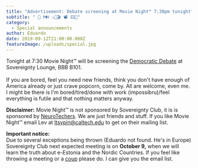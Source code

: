 ```yaml
---
title: "Advertisement: Debate screening at Movie Night™ 7:30pm tonight"
subtitle: " 📢 ❗🔊 ⚠️🎥🎬 📽️ 🎞️🎦"
category:
  - Special announcements
author: Eduardo
date: 2019-09-12T21:00:00.000Z
featureImage: /uploads/special.jpg
---
```

Tonight at 7:30 Movie Night™ will be screening the [Democratic Debate](https://www.nytimes.com/2019/09/12/us/politics/when-is-sept-democratic-debate.html) at Sovereignty Lounge, BBB B101.\
\
If you are bored, feel you need new friends, think you don't have enough of America already or just crave popcorn, come by. All are welcome, even me. I might be there is I'm bored/tired/done with work (impossibru)/feel everything is futile and that nothing matters anyway.



**Disclaimer:** Movie Night™ is not sponsored by Sovereignty Club, it is is sponsored by [NeuroTechers](http://neurotechers.caltech.edu/). We are just friends and stuff. If you like Movie Night™ email Lev at [ltsypin@caltech.edu](mailto:ltsypin@caltech.edu) to get on their mailing list.





**Important notice:**\
Due to several exceptions being thrown (Eduardo not found. He's in Europe) Sovereignty Club next expected meeting is on **October 9,** when we will learn the truth about e-Estonia and the Nordic Countries. If you feel like throwing a meeting or a [coup](https://forum.caltechsovereignty.club/t/official-continuous-election-thread/143/2) please do. I can give you the email list.